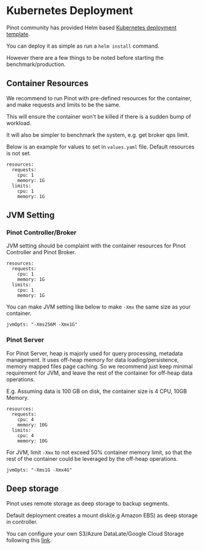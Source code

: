 # Kubernetes Deployment

Pinot community has provided Helm based [Kubernetes deployment template](../../basics/getting-started/kubernetes-quickstart.md).

You can deploy it as simple as run a `helm install` command.

However there are a few things to be noted before starting the benchmark/production.

## Container Resources

We recommend to run Pinot with pre-defined resources for the container, and make requests and limits to be the same.&#x20;

This will ensure the container won't be killed if there is a sudden bump of workload.

It will also be simpler to benchmark the system, e.g. get broker qps limit.

Below is an example for values to set in `values.yaml` file. Default resources is not set.

```
resources:
  requests:
    cpu: 1
    memory: 1G
  limits:
    cpu: 1
    memory: 1G
```

## JVM Setting

### Pinot Controller/Broker

JVM setting should be complaint with the container resources for Pinot Controller and Pinot Broker.

```
resources:
  requests:
    cpu: 1
    memory: 1G
  limits:
    cpu: 1
    memory: 1G
```

You can make JVM setting like below to make `-Xmx` the same size as your container.

```
jvmOpts: "-Xms256M -Xmx1G"
```

### Pinot Server

For Pinot Server, heap is majorly used for query processing, metadata management. It uses off-heap memory for data loading/persistence, memory mapped files page caching. So we recommend just keep minimal requirement for JVM, and leave the rest of the container for off-heap data operations.

E.g. Assuming data is 100 GB on disk, the container size is 4 CPU, 10GB Memory.

```
resources:
  requests:
    cpu: 4
    memory: 10G
  limits:
    cpu: 4
    memory: 10G
```

For JVM, limit `-Xmx` to not exceed 50% container memory limit, so that the rest of the container could be leveraged by the off-heap operations.

```
jvmOpts: "-Xms1G -Xmx4G"
```

## Deep storage

Pinot uses remote storage as deep storage to backup segments.

Default deployment creates a mount disk(e.g Amazon EBS) as deep storage in controller.

You can configure your own S3/Azure DataLate/Google Cloud Storage following this [link](broken-reference).

